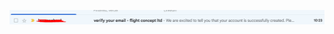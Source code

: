 ![](https://github.com/AsmaSoft98/FirstMVCApplication/blob/master/FirstMVCApplication/ScreenShot/EmailMessage1.PNG)

